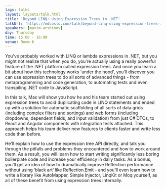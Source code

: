 ```yaml
---
tags: talks
layout: layouts/talk.html
title: 'Beyond LINQ: Using Expression Trees in .NET'
talkUrl: 'https://ndcoslo.com/talk/beyond-linq-using-expression-trees-in-net/'
speakers: [maxim-arshinov]
day: Thursday
time: 15:00 - 16:00
venue: Room 6
---
```

You've probably worked with LINQ or lambda expressions in .NET, but you might not realize that when you do, you're actually using a really powerful feature of the .NET platform called expression trees. And once you learn a bit about how this technology works 'under the hood', you'll discover you can use expression trees to do all sorts of advanced things - from metaprogramming and code generation, to automating tests and even transpiling .NET code to JavaScript.

In this talk, Max will show you how he and his team started out using expression trees to avoid duplicating code in LINQ statements and ended up with a solution for automatic scaffolding of all sorts of data grids (including complex filters and sortings) and web forms (including dropdowns, dependent fields, and input validation) from just C# DTOs, to React and Angular components with integration tests attached. This approach helps his team deliver new features to clients faster and write less code than before.

He'll explain how to use the expression tree API directly, and talk you through the pitfalls and problems they encountered and how to work around them. As a result, you will learn how to start writing significantly less boring boilerplate code and increase your efficiency in daily tasks. As a bonus, you’ll get an idea of how to dramatically improve Reflection performance without using ‘black art’ like Reflection.Emit - and you’ll even learn how to write a library like AutoMapper, Simple Injector, LinqKit or Moq yourself, as all of these benefit from using expression trees internally.